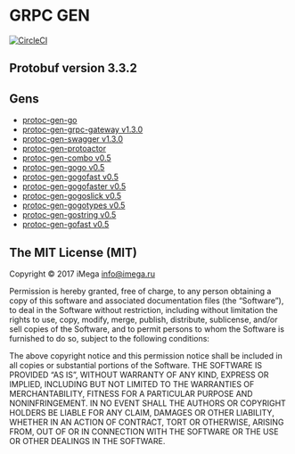# GRPC GEN

[![CircleCI](https://circleci.com/gh/imega-docker/grpcgen.svg?style=svg)](https://circleci.com/gh/imega-docker/grpcgen)

## Protobuf version 3.3.2

## Gens
  - [protoc-gen-go](https://github.com/golang/protobuf)
  - [protoc-gen-grpc-gateway v1.3.0](https://github.com/gengo/grpc-gateway)
  - [protoc-gen-swagger v1.3.0](https://github.com/gengo/grpc-gateway)
  - [protoc-gen-protoactor](https://github.com/AsynkronIT/protoactor-go)
  - [protoc-gen-combo v0.5](https://github.com/gogo/protobuf)
  - [protoc-gen-gogo v0.5](https://github.com/gogo/protobuf)
  - [protoc-gen-gogofast v0.5](https://github.com/gogo/protobuf)
  - [protoc-gen-gogofaster v0.5](https://github.com/gogo/protobuf)
  - [protoc-gen-gogoslick v0.5](https://github.com/gogo/protobuf)
  - [protoc-gen-gogotypes v0.5](https://github.com/gogo/protobuf)
  - [protoc-gen-gostring v0.5](https://github.com/gogo/protobuf)
  - [protoc-gen-gofast v0.5](https://github.com/gogo/protobuf)

## The MIT License (MIT)

Copyright © 2017 iMega <info@imega.ru>

Permission is hereby granted, free of charge, to any person obtaining a copy of this software and associated documentation files (the “Software”), to deal in the Software without restriction, including without limitation the rights to use, copy, modify, merge, publish, distribute, sublicense, and/or sell copies of the Software, and to permit persons to whom the Software is furnished to do so, subject to the following conditions:

The above copyright notice and this permission notice shall be included in all copies or substantial portions of the Software.
THE SOFTWARE IS PROVIDED “AS IS”, WITHOUT WARRANTY OF ANY KIND, EXPRESS OR IMPLIED, INCLUDING BUT NOT LIMITED TO THE WARRANTIES OF MERCHANTABILITY, FITNESS FOR A PARTICULAR PURPOSE AND NONINFRINGEMENT. IN NO EVENT SHALL THE AUTHORS OR COPYRIGHT HOLDERS BE LIABLE FOR ANY CLAIM, DAMAGES OR OTHER LIABILITY, WHETHER IN AN ACTION OF CONTRACT, TORT OR OTHERWISE, ARISING FROM, OUT OF OR IN CONNECTION WITH THE SOFTWARE OR THE USE OR OTHER DEALINGS IN THE SOFTWARE.
